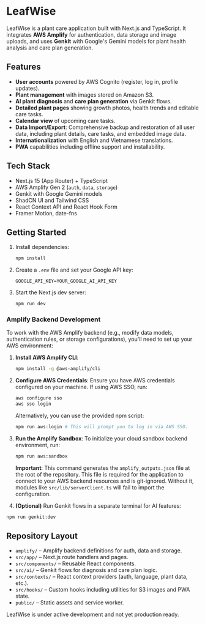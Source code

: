 # LeafWise

LeafWise is a plant care application built with Next.js and TypeScript. It integrates **AWS Amplify** for authentication, data storage and image uploads, and uses **Genkit** with Google's Gemini models for plant health analysis and care plan generation.

## Features

- **User accounts** powered by AWS Cognito (register, log in, profile updates).
- **Plant management** with images stored on Amazon S3.
- **AI plant diagnosis** and **care plan generation** via Genkit flows.
- **Detailed plant pages** showing growth photos, health trends and editable care tasks.
- **Calendar view** of upcoming care tasks.
- **Data Import/Export**: Comprehensive backup and restoration of all user data, including plant details, care tasks, and embedded image data.
- **Internationalization** with English and Vietnamese translations.
- **PWA** capabilities including offline support and installability.

## Tech Stack

- Next.js 15 (App Router) + TypeScript
- AWS Amplify Gen 2 (`auth`, `data`, `storage`)
- Genkit with Google Gemini models
- ShadCN UI and Tailwind CSS
- React Context API and React Hook Form
- Framer Motion, date-fns

## Getting Started

1. Install dependencies:
   ```bash
   npm install
   ```
2. Create a `.env` file and set your Google API key:
   ```env
   GOOGLE_API_KEY=YOUR_GOOGLE_AI_API_KEY
   ```
3. Start the Next.js dev server:
   ```bash
   npm run dev
   ```

### Amplify Backend Development

To work with the AWS Amplify backend (e.g., modify data models, authentication rules, or storage configurations), you'll need to set up your AWS environment:

1.  **Install AWS Amplify CLI**:
    ```bash
    npm install -g @aws-amplify/cli
    ```
2.  **Configure AWS Credentials**: Ensure you have AWS credentials configured on your machine. If using AWS SSO, run:
    ```bash
    aws configure sso
    aws sso login
    ```
    Alternatively, you can use the provided npm script:
    ```bash
    npm run aws:login # This will prompt you to log in via AWS SSO.
    ```
3.  **Run the Amplify Sandbox**: To initialize your cloud sandbox backend environment, run:
    ```bash
    npm run aws:sandbox
    ```
    **Important**: This command generates the `amplify_outputs.json` file at the root of the repository. This file is required for the application to connect to your AWS backend resources and is git-ignored. Without it, modules like `src/lib/serverClient.ts` will fail to import the configuration.

4.  **(Optional)** Run Genkit flows in a separate terminal for AI features:
   ```bash
   npm run genkit:dev
   ```


## Repository Layout

- `amplify/` – Amplify backend definitions for auth, data and storage.
- `src/app/` – Next.js route handlers and pages.
- `src/components/` – Reusable React components.
- `src/ai/` – Genkit flows for diagnosis and care plan logic.
- `src/contexts/` – React context providers (auth, language, plant data, etc.).
- `src/hooks/` – Custom hooks including utilities for S3 images and PWA state.
- `public/` – Static assets and service worker.

LeafWise is under active development and not yet production ready.